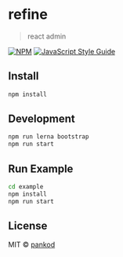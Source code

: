 # refine

> react admin

[![NPM](https://img.shields.io/npm/v/@pankod/refine.svg)](https://www.npmjs.com/package/@pankod/refine) [![JavaScript Style Guide](https://img.shields.io/badge/code_style-standard-brightgreen.svg)](https://standardjs.com)

## Install

```bash
npm install
```

## Development

```bash
npm run lerna bootstrap
npm run start
```

## Run Example

```bash
cd example
npm install
npm run start
```

## License

MIT © [pankod](https://github.com/pankod)

